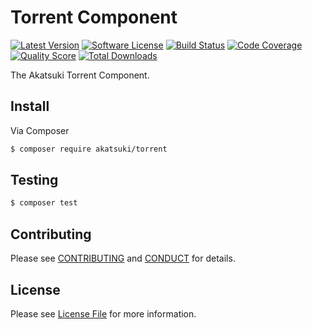 # Torrent Component

[![Latest Version](https://img.shields.io/github/release/aurimasniekis/akatsuki-torrent.svg?style=flat-square)](https://github.com/aurimasniekis/akatsuki-torrent/releases)
[![Software License](https://img.shields.io/badge/license-MIT-brightgreen.svg?style=flat-square)](LICENSE)
[![Build Status](https://img.shields.io/travis/aurimasniekis/akatsuki-torrent.svg?style=flat-square)](https://travis-ci.org/aurimasniekis/akatsuki-torrent)
[![Code Coverage](https://img.shields.io/scrutinizer/coverage/g/aurimasniekis/akatsuki-torrent.svg?style=flat-square)](https://scrutinizer-ci.com/g/aurimasniekis/akatsuki-torrent)
[![Quality Score](https://img.shields.io/scrutinizer/g/aurimasniekis/akatsuki-torrent.svg?style=flat-square)](https://scrutinizer-ci.com/g/aurimasniekis/akatsuki-torrent)
[![Total Downloads](https://img.shields.io/packagist/dt/akatsuki/torrent.svg?style=flat-square)](https://packagist.org/packages/akatsuki/torrent)

The Akatsuki Torrent Component.


## Install

Via Composer

```bash
$ composer require akatsuki/torrent
```

## Testing

```bash
$ composer test
```


## Contributing

Please see [CONTRIBUTING](CONTRIBUTING.md) and [CONDUCT](CONDUCT.md) for details.


## License

Please see [License File](LICENSE) for more information.
